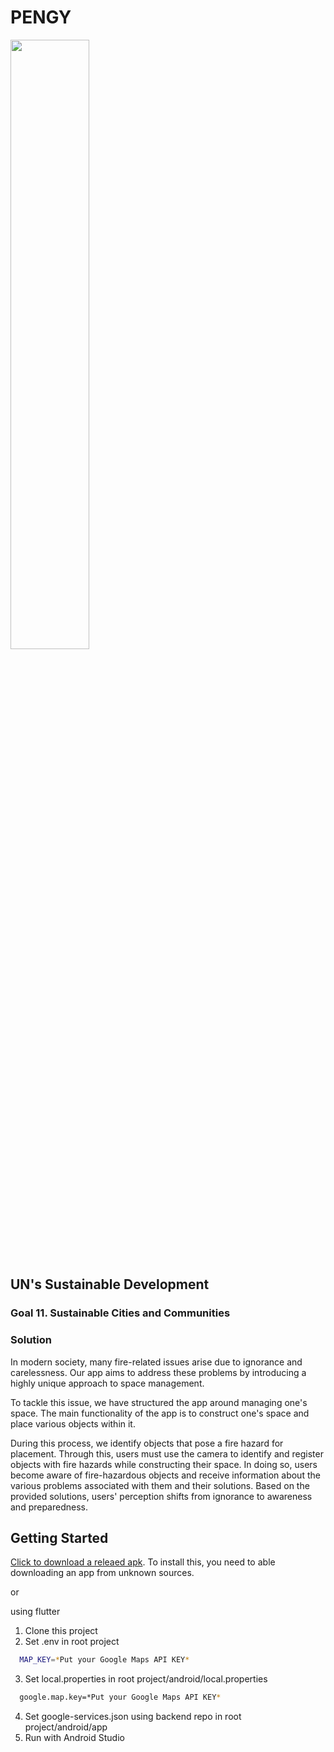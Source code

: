 # PENGY

<img width="50%" src="https://github.com/GDSC-CAU/Pengy-FE/assets/100814191/8c5541e2-5338-432a-b7b5-b474b9207dbf"/>


## UN's Sustainable Development 
### Goal 11. Sustainable Cities and Communities

### Solution
In modern society, many fire-related issues arise due to ignorance and carelessness. Our app aims to address these problems by introducing a highly unique approach to space management.

To tackle this issue, we have structured the app around managing one's space. The main functionality of the app is to construct one's space and place various objects within it.

During this process, we identify objects that pose a fire hazard for placement. Through this, users must use the camera to identify and register objects with fire hazards while constructing their space. In doing so, users become aware of fire-hazardous objects and receive information about the various problems associated with them and their solutions. Based on the provided solutions, users' perception shifts from ignorance to awareness and preparedness.

## Getting Started

[Click to download a releaed apk](https://github.com/GDSC-CAU/Pengy-FE/releases/download/Pengy-v0.1/app-release.apk). To install this, you need to able downloading an app from unknown sources.

or

using flutter
1. Clone this project
2. Set .env in root project
```bash
  MAP_KEY=*Put your Google Maps API KEY*
```
3. Set local.properties in root project/android/local.properties
```bash
  google.map.key=*Put your Google Maps API KEY*
```
4. Set google-services.json using backend repo in root project/android/app
5. Run with Android Studio

